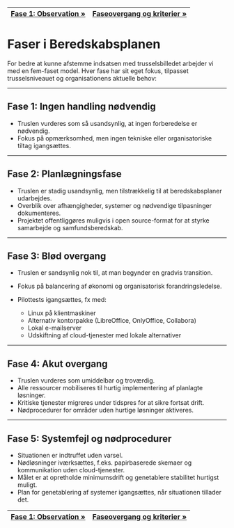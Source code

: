 | [Fase 1: Observation »](fase-1-observation-og-forberedende-overvågning.md) | [Faseovergang og kriterier »](faseovergang-og-eskalationskriterier.md) |
|:-------------------------------------------------------------------------|----------------------------------------------------------------------:|

# Faser i Beredskabsplanen

For bedre at kunne afstemme indsatsen med trusselsbilledet arbejder vi med en fem-faset model. Hver fase har sit eget fokus, tilpasset trusselsniveauet og organisationens aktuelle behov:

---

## Fase 1: Ingen handling nødvendig

- Truslen vurderes som så usandsynlig, at ingen forberedelse er nødvendig.
- Fokus på opmærksomhed, men ingen tekniske eller organisatoriske tiltag igangsættes.

---

## Fase 2: Planlægningsfase

- Truslen er stadig usandsynlig, men tilstrækkelig til at beredskabsplaner udarbejdes.
- Overblik over afhængigheder, systemer og nødvendige tilpasninger dokumenteres.
- Projektet offentliggøres muligvis i open source-format for at styrke samarbejde og samfundsberedskab.

---

## Fase 3: Blød overgang

- Truslen er sandsynlig nok til, at man begynder en gradvis transition.
- Fokus på balancering af økonomi og organisatorisk forandringsledelse.
- Pilottests igangsættes, fx med:

  - Linux på klientmaskiner
  - Alternativ kontorpakke (LibreOffice, OnlyOffice, Collabora)
  - Lokal e-mailserver
  - Udskiftning af cloud-tjenester med lokale alternativer

---

## Fase 4: Akut overgang

- Truslen vurderes som umiddelbar og troværdig.
- Alle ressourcer mobiliseres til hurtig implementering af planlagte løsninger.
- Kritiske tjenester migreres under tidspres for at sikre fortsat drift.
- Nødprocedurer for områder uden hurtige løsninger aktiveres.

---

## Fase 5: Systemfejl og nødprocedurer

- Situationen er indtruffet uden varsel.
- Nødløsninger iværksættes, f.eks. papirbaserede skemaer og kommunikation uden cloud-tjenester.
- Målet er at opretholde minimumsdrift og genetablere stabilitet hurtigst muligt.
- Plan for genetablering af systemer igangsættes, når situationen tillader det.

| [Fase 1: Observation »](fase-1-observation-og-forberedende-overvågning.md) | [Faseovergang og kriterier »](faseovergang-og-eskalationskriterier.md) |
|:-------------------------------------------------------------------------|----------------------------------------------------------------------:|